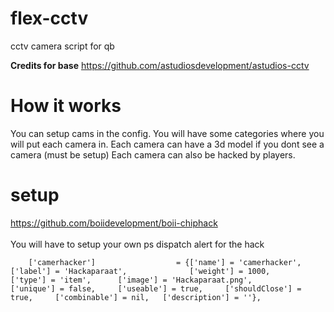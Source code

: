 # flex-cctv
cctv camera script for qb

<b>Credits for base</b> https://github.com/astudiosdevelopment/astudios-cctv

# How it works
You can setup cams in the config.
You will have some categories where you will put each camera in.
Each camera can have a 3d model if you dont see a camera (must be setup)
Each camera can also be hacked by players.

# setup
https://github.com/boiidevelopment/boii-chiphack
</br>
</br>
You will have to setup your own ps dispatch alert for the hack
</br>

```
	['camerhacker'] 			 	 = {['name'] = 'camerhacker', 			  		['label'] = 'Hackaparaat', 				['weight'] = 1000, 		['type'] = 'item', 		['image'] = 'Hackaparaat.png', 			['unique'] = false, 	['useable'] = true, 	['shouldClose'] = true,	   	['combinable'] = nil,   ['description'] = ''},
```
